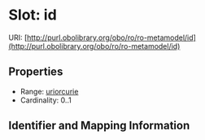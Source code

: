 # Slot: id

URI: [http://purl.obolibrary.org/obo/ro/ro-metamodel/id](http://purl.obolibrary.org/obo/ro/ro-metamodel/id)



<!-- no inheritance hierarchy -->


## Properties

 * Range: [uriorcurie](uriorcurie.md)
 * Cardinality: 0..1



## Identifier and Mapping Information







